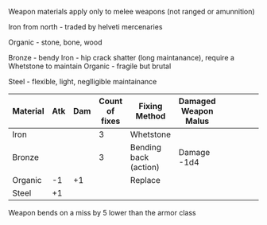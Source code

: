 Weapon materials apply only to melee weapons (not ranged or amunnition)

Iron from north - traded by helveti mercenaries

Organic - stone, bone, wood

Bronze - bendy
Iron - hip crack shatter (long maintanance), require a Whetstone to maintain
Organic - fragile but brutal

Steel - flexible, light, neglligible maintainance


| Material | Atk | Dam | Count of fixes | Fixing Method         | Damaged Weapon Malus |     |     |     |     |     |     |
| -------- | --- | --- | -------------- | --------------------- | -------------------- | --- | --- | --- | --- | --- | --- |
| Iron     |     |     | 3              | Whetstone             |                      |     |     |     |     |     |     |
| Bronze   |     |     | 3              | Bending back (action) | Damage -1d4          |     |     |     |     |     |     |
| Organic  | -1  | +1  |                | Replace               |                      |     |     |     |     |     |     |
| Steel         | +1    |     |                |                       |                      |     |     |     |     |     |     |


Weapon bends on a miss by 5 lower than the armor class



